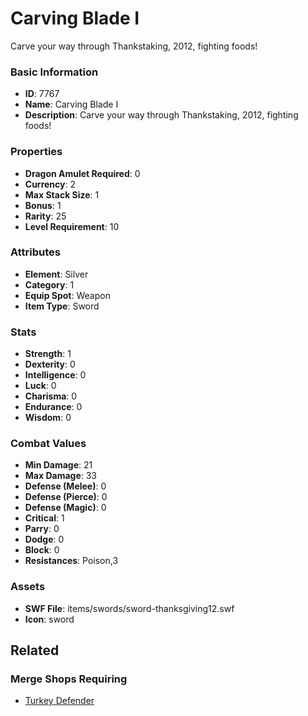 # Carving Blade I

Carve your way through Thankstaking, 2012, fighting foods!

### Basic Information

- **ID**: 7767
- **Name**: Carving Blade I
- **Description**: Carve your way through Thankstaking, 2012, fighting foods!

### Properties

- **Dragon Amulet Required**: 0
- **Currency**: 2
- **Max Stack Size**: 1
- **Bonus**: 1
- **Rarity**: 25
- **Level Requirement**: 10

### Attributes

- **Element**: Silver
- **Category**: 1
- **Equip Spot**: Weapon
- **Item Type**: Sword

### Stats

- **Strength**: 1
- **Dexterity**: 0
- **Intelligence**: 0
- **Luck**: 0
- **Charisma**: 0
- **Endurance**: 0
- **Wisdom**: 0

### Combat Values

- **Min Damage**: 21
- **Max Damage**: 33
- **Defense (Melee)**: 0
- **Defense (Pierce)**: 0
- **Defense (Magic)**: 0
- **Critical**: 1
- **Parry**: 0
- **Dodge**: 0
- **Block**: 0
- **Resistances**: Poison,3

### Assets

- **SWF File**: items/swords/sword-thanksgiving12.swf
- **Icon**: sword

## Related

### Merge Shops Requiring

- [Turkey Defender](../merge-shops/123-turkey-defender.md)

